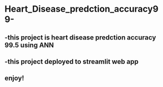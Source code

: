 # Heart_Disease_predction_accuracy99-
 -this project is heart disease predction accuracy 99.5 using ANN
 -
 -this project deployed to streamlit web app 
 -
 ## enjoy!

